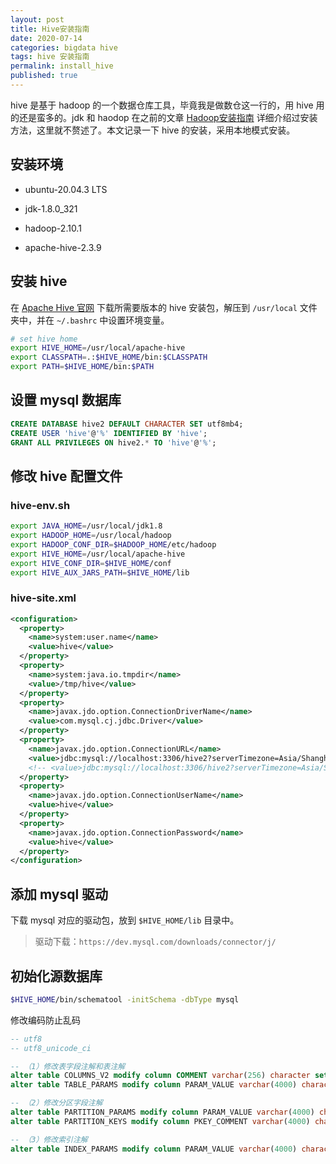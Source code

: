 ```yaml
---
layout: post
title: Hive安装指南
date: 2020-07-14
categories: bigdata hive
tags: hive 安装指南
permalink: install_hive
published: true
---
```


hive 是基于 hadoop 的一个数据仓库工具，毕竟我是做数仓这一行的，用 hive 用的还是蛮多的。jdk 和 haodop 在之前的文章 [Hadoop安装指南](install_hadoop) 详细介绍过安装方法，这里就不赘述了。本文记录一下 hive 的安装，采用本地模式安装。

## 安装环境

- ubuntu-20.04.3 LTS

- jdk-1.8.0_321

- hadoop-2.10.1

- apache-hive-2.3.9

## 安装 hive

在 [Apache Hive 官网](https://hive.apache.org) 下载所需要版本的 hive 安装包，解压到 `/usr/local` 文件夹中，并在 `~/.bashrc` 中设置环境变量。

```bash
# set hive home
export HIVE_HOME=/usr/local/apache-hive
export CLASSPATH=.:$HIVE_HOME/bin:$CLASSPATH
export PATH=$HIVE_HOME/bin:$PATH
```

## 设置 mysql 数据库

```sql
CREATE DATABASE hive2 DEFAULT CHARACTER SET utf8mb4;
CREATE USER 'hive'@'%' IDENTIFIED BY 'hive';
GRANT ALL PRIVILEGES ON hive2.* TO 'hive'@'%';
```

## 修改 hive 配置文件

### hive-env.sh

```bash
export JAVA_HOME=/usr/local/jdk1.8
export HADOOP_HOME=/usr/local/hadoop
export HADOOP_CONF_DIR=$HADOOP_HOME/etc/hadoop
export HIVE_HOME=/usr/local/apache-hive
export HIVE_CONF_DIR=$HIVE_HOME/conf
export HIVE_AUX_JARS_PATH=$HIVE_HOME/lib
```

### hive-site.xml

```xml
<configuration>
  <property>
    <name>system:user.name</name>
    <value>hive</value>
  </property>
  <property>
    <name>system:java.io.tmpdir</name>
    <value>/tmp/hive</value>
  </property>
  <property>
    <name>javax.jdo.option.ConnectionDriverName</name>
    <value>com.mysql.cj.jdbc.Driver</value>
  </property>
  <property>
    <name>javax.jdo.option.ConnectionURL</name>
    <value>jdbc:mysql://localhost:3306/hive2?serverTimezone=Asia/Shanghai</value>
    <!-- <value>jdbc:mysql://localhost:3306/hive2?serverTimezone=Asia/Shanghai&amp;useUnicode=true&amp;characterEncoding=UTF-8</value> -->
  </property>
  <property>
    <name>javax.jdo.option.ConnectionUserName</name>
    <value>hive</value>
  </property>
  <property>
    <name>javax.jdo.option.ConnectionPassword</name>
    <value>hive</value>
  </property>
</configuration>
```

## 添加 mysql 驱动

下载 mysql 对应的驱动包，放到 `$HIVE_HOME/lib` 目录中。

> 驱动下载：`https://dev.mysql.com/downloads/connector/j/`

## 初始化源数据库

```bash
$HIVE_HOME/bin/schematool -initSchema -dbType mysql
```

修改编码防止乱码

```sql
-- utf8
-- utf8_unicode_ci

-- （1）修改表字段注解和表注解
alter table COLUMNS_V2 modify column COMMENT varchar(256) character set utf8;
alter table TABLE_PARAMS modify column PARAM_VALUE varchar(4000) character set utf8;

-- （2）修改分区字段注解
alter table PARTITION_PARAMS modify column PARAM_VALUE varchar(4000) character set utf8 ;
alter table PARTITION_KEYS modify column PKEY_COMMENT varchar(4000) character set utf8;

-- （3）修改索引注解
alter table INDEX_PARAMS modify column PARAM_VALUE varchar(4000) character set utf8;
```
